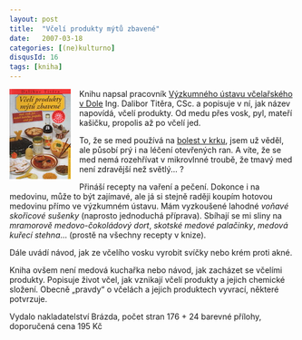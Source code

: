 ```yaml
---
layout: post
title:  "Včelí produkty mýtů zbavené"
date:   2007-03-18
categories: [(ne)kulturno]
disqusId: 16
tags: [kniha]
---
```

<a href="/assets/2007-03-18/20070318-bee.jpg"><img src="/assets/2007-03-18/20070318-bee_thumb.jpg" align="left" style="margin: 0px 15px 15px 
0px"></a>Knihu napsal 
pracovník [Výzkumného ústavu včelařského v Dole](http://www.beedol.cz/beedolcz.html) Ing. Dalibor Titěra, CSc. a popisuje v ní, jak název napovídá, včelí produkty. Od medu přes vosk, pyl, mateří kašičku, propolis až po včelí jed.

To, že se med používá na [bolest v krku](/item/14), jsem už věděl, ale působí prý i na léčení otevřených ran. A víte, že se med nemá rozehřívat v mikrovlnné troubě, že tmavý med není zdravější než světlý... ?
<!--more-->

Přináší recepty na vaření a pečení. Dokonce i na medovinu, může to být zajímavé, ale já si stejně raději koupím hotovou medovinu přímo ve 
výzkumném ústavu. Mám vyzkoušené lahodné _voňavé skořicové sušenky_ (naprosto jednoduchá příprava). Sbíhají se mi sliny na _mramorově 
medovo-čokoládový dort_, _skotské medové palačinky_, _medová kuřecí stehna_... (prostě na všechny recepty v knize).

Dále uvádí návod, jak ze včelího vosku vyrobit svíčky nebo krém proti akné.

Kniha ovšem není medová kuchařka nebo návod, jak zacházet se včelími produkty. Popisuje život včel, jak vznikají včelí produkty a jejich 
chemické složení. Obecně „pravdy“ o včelách a jejich produktech vyvrací, některé potvrzuje.

Vydalo nakladatelství Brázda, počet stran 176 + 24 barevné přílohy, doporučená cena 195 Kč